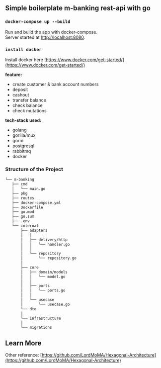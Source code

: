 ## Simple boilerplate m-banking rest-api with go

### `docker-compose up --build`
Run and build the app with docker-compose.\
Server started at [http://localhost:8080](http://localhost:8080).

### `install docker`
Install docker here [https://www.docker.com/get-started/](https://www.docker.com/get-started/)

**feature:**
- create customer & bank account numbers
- deposit
- cashout
- transfer balance
- check balance
- check mutations

**tech-stack used:**
- golang
- gorilla/mux
- gorm
- postgresql
- rabbitmq
- docker

### Structure of the Project
```md
└── m-banking
   ├── cmd
   │   └── main.go
   ├── pkg
   ├── routes
   ├── docker-compose.yml
   ├── Dockerfile
   ├── go.mod
   ├── go.sum
   ├── .env
   └── internal
       ├── adapters
       │   │
       │   ├── delivery/http
       │   │   └── handler.go
       │   │
       │   └── repository
       │       └── repository.go
       │
       ├── core
       │   ├── domain/models
       │   │   └── model.go
       │   │   
       │   ├── ports
       │   │   └── ports.go
       │   │   
       │   └── usecase
       │       └── usecase.go
       └── dto
       │ 
       └── infrastructure
       │ 
       └── migrations
```

## Learn More
Other reference: [https://github.com/LordMoMA/Hexagonal-Architecture](https://github.com/LordMoMA/Hexagonal-Architecture)
